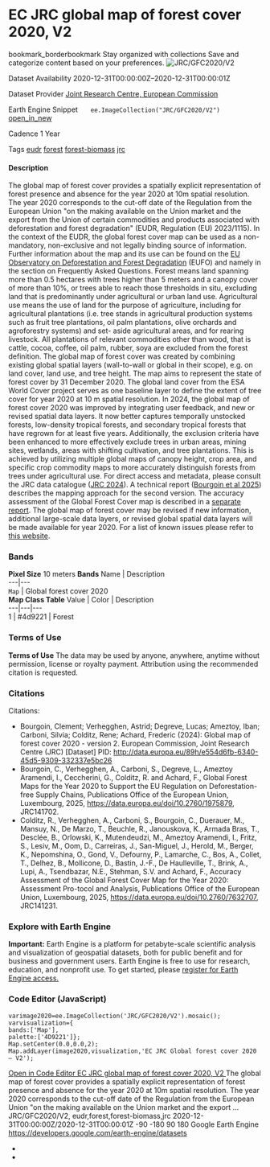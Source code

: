  
#  EC JRC global map of forest cover 2020, V2 
bookmark_borderbookmark Stay organized with collections  Save and categorize content based on your preferences. 
![JRC/GFC2020/V2](https://developers.google.com/earth-engine/datasets/images/JRC/JRC_GFC2020_V2_sample.png) 

Dataset Availability
    2020-12-31T00:00:00Z–2020-12-31T00:00:01Z 

Dataset Provider
     [ Joint Research Centre, European Commission ](https://forest-observatory.ec.europa.eu/forest/) 

Earth Engine Snippet
     `    ee.ImageCollection("JRC/GFC2020/V2")   ` [ open_in_new ](https://code.earthengine.google.com/?scriptPath=Examples:Datasets/JRC/JRC_GFC2020_V2) 

Cadence
    1 Year 

Tags
     [eudr](https://developers.google.com/earth-engine/datasets/tags/eudr) [forest](https://developers.google.com/earth-engine/datasets/tags/forest) [forest-biomass](https://developers.google.com/earth-engine/datasets/tags/forest-biomass) [jrc](https://developers.google.com/earth-engine/datasets/tags/jrc)
#### Description
The global map of forest cover provides a spatially explicit representation of forest presence and absence for the year 2020 at 10m spatial resolution.
The year 2020 corresponds to the cut-off date of the Regulation from the European Union "on the making available on the Union market and the export from the Union of certain commodities and products associated with deforestation and forest degradation" (EUDR, Regulation (EU) 2023/1115). In the context of the EUDR, the global forest cover map can be used as a non-mandatory, non-exclusive and not legally binding source of information. Further information about the map and its use can be found on the [EU Observatory on Deforestation and Forest Degradation](https://forest-observatory.ec.europa.eu/forest/) (EUFO) and namely in the section on Frequently Asked Questions.
Forest means land spanning more than 0.5 hectares with trees higher than 5 meters and a canopy cover of more than 10%, or trees able to reach those thresholds in situ, excluding land that is predominantly under agricultural or urban land use. Agricultural use means the use of land for the purpose of agriculture, including for agricultural plantations (i.e. tree stands in agricultural production systems such as fruit tree plantations, oil palm plantations, olive orchards and agroforestry systems) and set- aside agricultural areas, and for rearing livestock. All plantations of relevant commodities other than wood, that is cattle, cocoa, coffee, oil palm, rubber, soya are excluded from the forest definition.
The global map of forest cover was created by combining existing global spatial layers (wall-to-wall or global in their scope), e.g. on land cover, land use, and tree height. The map aims to represent the state of forest cover by 31 December 2020. The global land cover from the ESA World Cover project serves as one baseline layer to define the extent of tree cover for year 2020 at 10 m spatial resolution. In 2024, the global map of forest cover 2020 was improved by integrating user feedback, and new or revised spatial data layers.
It now better captures temporally unstocked forests, low-density tropical forests, and secondary tropical forests that have regrown for at least five years. Additionally, the exclusion criteria have been enhanced to more effectively exclude trees in urban areas, mining sites, wetlands, areas with shifting cultivation, and tree plantations. This is achieved by utilizing multiple global maps of canopy height, crop area, and specific crop commodity maps to more accurately distinguish forests from trees under agricultural use.
For direct access and metadata, please consult the JRC data catalogue ([JRC 2024](https://data.jrc.ec.europa.eu/dataset/e554d6fb-6340-45d5-9309-332337e5bc26)). A technical report ([Bourgoin et al 2025](https://op.europa.eu/en/publication-detail/-/publication/e2c286ac-14e9-11f0-b1a3-01aa75ed71a1/language-en)) describes the mapping approach for the second version. The accuracy assessment of the Global Forest Cover map is described in a [separate report](https://op.europa.eu/en/publication-detail/-/publication/e86f56dd-15b5-11f0-b1a3-01aa75ed71a1/language-en).
The global map of forest cover may be revised if new information, additional large-scale data layers, or revised global spatial data layers will be made available for year 2020.
For a list of known issues please refer to [this website](https://forobs.jrc.ec.europa.eu/GFC).
### Bands
**Pixel Size** 10 meters 
**Bands**
Name | Description  
---|---  
`Map` | Global forest cover 2020  
**Map Class Table**
Value | Color | Description  
---|---|---  
1 | #4d9221 | Forest  
### Terms of Use
**Terms of Use**
The data may be used by anyone, anywhere, anytime without permission, license or royalty payment. Attribution using the recommended citation is requested.
### Citations
Citations:
  * Bourgoin, Clement; Verhegghen, Astrid; Degreve, Lucas; Ameztoy, Iban; Carboni, Silvia; Colditz, Rene; Achard, Frederic (2024): Global map of forest cover 2020 - version 2. European Commission, Joint Research Centre (JRC) [Dataset] PID: <http://data.europa.eu/89h/e554d6fb-6340-45d5-9309-332337e5bc26>
  * Bourgoin, C., Verhegghen, A., Carboni, S., Degreve, L., Ameztoy Aramendi, I., Ceccherini, G., Colditz, R. and Achard, F., Global Forest Maps for the Year 2020 to Support the EU Regulation on Deforestation-free Supply Chains, Publications Office of the European Union, Luxembourg, 2025, <https://data.europa.eu/doi/10.2760/1975879>, JRC141702.
  * Colditz, R., Verhegghen, A., Carboni, S., Bourgoin, C., Duerauer, M., Mansuy, N., De Marzo, T., Beuchle, R., Janouskova, K., Armada Bras, T., Desclée, B., Orlowski, K., Mutendeudzi, M., Ameztoy Aramendi, I., Fritz, S., Lesiv, M., Oom, D., Carreiras, J., San-Miguel, J., Herold, M., Berger, K., Nepomshina, O., Gond, V., Defourny, P., Lamarche, C., Bos, A., Collet, T., Delhez, B., Mollicone, D., Bastin, J.-F., De Haulleville, T., Brink, A., Lupi, A., Tsendbazar, N.E., Stehman, S.V. and Achard, F., Accuracy Assessment of the Global Forest Cover Map for the Year 2020: Assessment Pro-tocol and Analysis, Publications Office of the European Union, Luxembourg, 2025, <https://data.europa.eu/doi/10.2760/7632707>, JRC141231.


### Explore with Earth Engine
**Important:** Earth Engine is a platform for petabyte-scale scientific analysis and visualization of geospatial datasets, both for public benefit and for business and government users. Earth Engine is free to use for research, education, and nonprofit use. To get started, please [register for Earth Engine access.](https://console.cloud.google.com/earth-engine)
### Code Editor (JavaScript)
```
varimage2020=ee.ImageCollection('JRC/GFC2020/V2').mosaic();
varvisualization={
bands:['Map'],
palette:['4D9221']};
Map.setCenter(0.0,0.0,2);
Map.addLayer(image2020,visualization,'EC JRC Global forest cover 2020 – V2');
```
[ Open in Code Editor ](https://code.earthengine.google.com/?scriptPath=Examples:Datasets/JRC/JRC_GFC2020_V2)
[ EC JRC global map of forest cover 2020, V2 ](https://developers.google.com/earth-engine/datasets/catalog/JRC_GFC2020_V2)
The global map of forest cover provides a spatially explicit representation of forest presence and absence for the year 2020 at 10m spatial resolution. The year 2020 corresponds to the cut-off date of the Regulation from the European Union "on the making available on the Union market and the export …
JRC/GFC2020/V2, eudr,forest,forest-biomass,jrc 
2020-12-31T00:00:00Z/2020-12-31T00:00:01Z
-90 -180 90 180 
Google Earth Engine
https://developers.google.com/earth-engine/datasets
  * [ ](https://doi.org/https://forest-observatory.ec.europa.eu/forest/)
  * [ ](https://doi.org/https://developers.google.com/earth-engine/datasets/catalog/JRC_GFC2020_V2)


